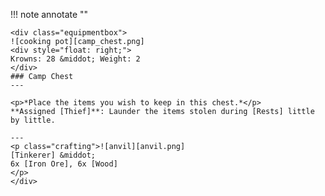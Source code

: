 !!! note annotate ""

    <div class="equipmentbox">
    ![cooking pot][camp_chest.png]
    <div style="float: right;">
    Krowns: 28 &middot; Weight: 2
    </div>
    ### Camp Chest
    ---

    <p>*Place the items you wish to keep in this chest.*</p>
    **Assigned [Thief]**: Launder the items stolen during [Rests] little by little.

    ---
    <p class="crafting">![anvil][anvil.png] 
    [Tinkerer] &middot; 
    6x [Iron Ore], 6x [Wood]
    </p>
    </div>
